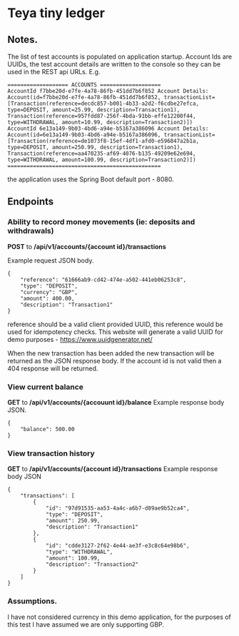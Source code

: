 # Teya tiny ledger

## Notes.

The list of test accounts is populated on application startup. Account Ids are UUIDs, the test account details are written to the console so they can be used in the REST api URLs. E.g.
```
=================== ACCOUNTS ===================
AccountId f7bbe20d-e7fe-4a78-86fb-451dd7b6f852 Account Details: Account(id=f7bbe20d-e7fe-4a78-86fb-451dd7b6f852, transactionList=[Transaction(reference=decdc857-b001-4b33-a2d2-f6cdbe27efca, type=DEPOSIT, amount=25.99, description=Transaction1), Transaction(reference=957fdd87-256f-4bda-91bb-effe12200f44, type=WITHDRAWAL, amount=10.99, description=Transaction2)])
AccountId 6e13a149-9b03-4bd6-a94e-b5167a386096 Account Details: Account(id=6e13a149-9b03-4bd6-a94e-b5167a386096, transactionList=[Transaction(reference=de1073f8-15ef-4df1-afd0-e596847a2b1a, type=DEPOSIT, amount=250.99, description=Transaction1), Transaction(reference=aa470235-af69-4076-b135-49209e62e694, type=WITHDRAWAL, amount=100.99, description=Transaction2)])
================================================
```

the application uses the Spring Boot default port - 8080.

## Endpoints

### Ability to record money movements (ie: deposits and withdrawals)
**POST** to **/api/v1/accounts/{account id}/transactions**

Example request JSON body. 
```
{
    "reference": "61666ab9-cd42-474e-a502-441eb06253c8",
    "type": "DEPOSIT",
    "currency": "GBP",
    "amount": 400.00,
    "description": "Transaction1"
}
```
reference should be a valid client provided UUID, this reference would be used for idempotency checks. 
This website will generate a valid UUID for demo purposes - https://www.uuidgenerator.net/

When the new transaction has been added the new transaction will be returned as the JSON response body. If the account id 
is not valid then a 404 response will be returned. 


### View current balance
**GET** to **/api/v1/accounts/{accouunt id}/balance**
Example response body JSON.
```
{
    "balance": 500.00
}
```

### View transaction history
**GET** to **/api/v1/accounts/{account id}/transactions**
Example response body JSON
```
{
    "transactions": [
        {
            "id": "97d91535-aa53-4a4c-a6b7-d89ae9b52ca4",
            "type": "DEPOSIT",
            "amount": 250.99,
            "description": "Transaction1"
        },
        {
            "id": "cdde3127-2f62-4e44-ae3f-e3c8c64e98b6",
            "type": "WITHDRAWAL",
            "amount": 100.99,
            "description": "Transaction2"
        }
    ]
}
```

### Assumptions. 
I have not considered currency in this demo application, for the purposes of this test I have assumed we are only supporting GBP.
